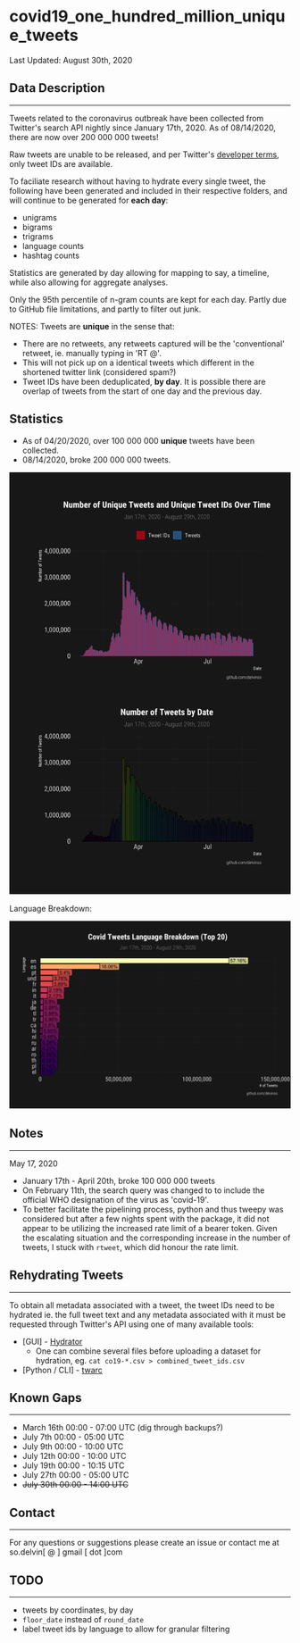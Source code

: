 
# covid19_one_hundred_million_unique_tweets

 Last Updated: August 30th, 2020

## Data Description
_______________________

Tweets related to the coronavirus outbreak have been collected from Twitter's search API nightly since January 17th, 2020. As of 08/14/2020, there are now over 200 000 000 tweets!

Raw tweets are unable to be released, and per Twitter's [developer terms](https://developer.twitter.com/en/developer-terms/more-on-restricted-use-cases), only tweet IDs are available.

To faciliate research without having to hydrate every single tweet, the following have been generated and included in their respective folders, and will continue to be generated for **each day**:

- unigrams
- bigrams
- trigrams
- language counts
- hashtag counts

Statistics are generated by day allowing for mapping to say, a timeline, while also allowing for aggregate analyses.

Only the 95th percentile of n-gram counts are kept for each day. Partly due to GitHub file limitations, and partly to filter out junk.


NOTES: Tweets are **unique** in the sense that:
- There are no retweets, any retweets captured will be the 'conventional' retweet, ie. manually typing in 'RT @'.
- This will not pick up on a identical tweets which different in the shortened twitter link (considered spam?)
- Tweet IDs have been deduplicated, **by day**. It is possible there are overlap of tweets from the start of one day and the previous day.

## Statistics 

* As of 04/20/2020, over 100 000 000 **unique** tweets have been collected.
* 08/14/2020, broke 200 000 000 tweets.

![tweets_by_date](figures/tweets_by_date.png)

Language Breakdown:

![lang](figures/lang_breakdown.png)


## Notes 
_______________


May 17, 2020

* January 17th - April 20th, broke 100 000 000 tweets
* On February 11th, the search query was changed to to include the official WHO designation of the virus as 'covid-19'.
* To better facilitate the pipelining process, python and thus tweepy was considered but after a few nights spent with the package, it did not appear to be utilizing the increased rate limit of a bearer token. Given the escalating situation and the corresponding increase in the number of tweets, I stuck with `rtweet`, which did honour the rate limit.

## Rehydrating Tweets
___________________________________ 

To obtain all metadata associated with a tweet, the tweet IDs need to be hydrated ie. the full tweet text and any metadata associated with it must be requested through Twitter's API using one of many available tools:

* [GUI] - [Hydrator](https://github.com/DocNow/hydrator)
    * One can combine several files before uploading a dataset for hydration, eg. `cat co19-*.csv > combined_tweet_ids.csv`
* [Python / CLI] - [twarc](https://github.com/DocNow/twarc)


## Known Gaps 
__________

* March 16th 00:00 - 07:00 UTC (dig through backups?)
* July 7th 00:00 - 05:00 UTC
* July 9th 00:00 - 10:00 UTC
* July 12th 00:00 - 10:00 UTC
* July 19th 00:00 - 10:15 UTC
* July 27th 00:00 - 05:00 UTC
* ~~July 30th 00:00 - 14:00 UTC~~
## Contact
__________

For any questions or suggestions please create an issue or contact me at so.delvin[ @ ] gmail [ dot ]com


## TODO
____________________
- tweets by coordinates, by day
- `floor_date` instead of `round_date`
- label tweet ids by language to allow for granular filtering



